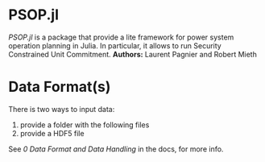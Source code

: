 # PSOP.jl

*PSOP.jl* is  a package that provide a lite framework for power system operation planning in Julia. In particular, it allows to run Security Constrained Unit Commitment.
**Authors:** Laurent Pagnier and Robert Mieth

# Data Format(s)

There is two ways to input data:
1) provide a folder with the following files
2) provide a HDF5 file 

See *0 Data Format and Data Handling* in the docs, for more info.

